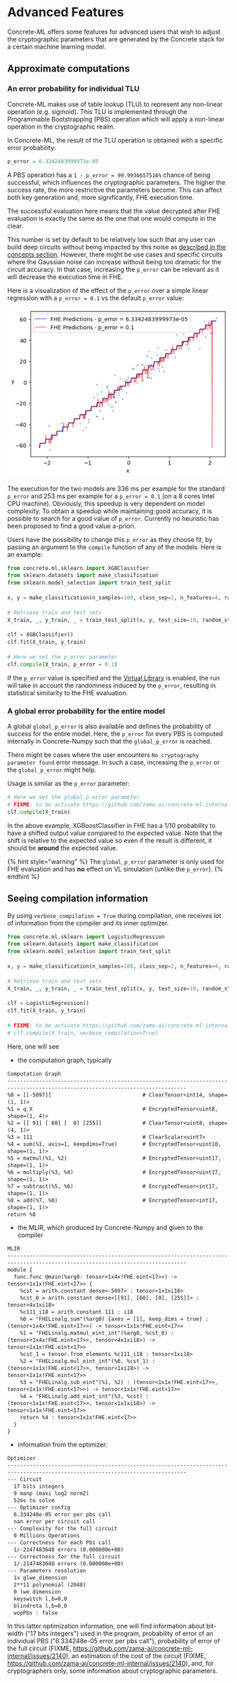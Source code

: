 # Advanced Features

Concrete-ML offers some features for advanced users that wish to adjust the cryptographic parameters that are generated by the Concrete stack for a certain machine learning model.

## Approximate computations

### An error probability for individual TLU

Concrete-ML makes use of table lookup (TLU) to represent any non-linear operation (e.g. sigmoid). This TLU is implemented through the Programmable Bootstrapping (PBS) operation which will apply a non-linear operation in the cryptographic realm.

In Concrete-ML, the result of the TLU operation is obtained with a specific error probability:

```python
p_error = 6.3342483999973e-05
```

A PBS operation has a `1 - p_error = 99.9936657516%` chance of being successful, which influences the cryptographic parameters. The higher the success rate, the more restrictive the parameters become. This can affect both key generation and, more significantly, FHE execution time.

The successful evaluation here means that the value decrypted after FHE evaluation is exactly the same as the one that one would compute in the clear.

This number is set by default to be relatively low such that any user can build deep circuits without being impacted by this noise as [described in the concepts section](../getting-started/concepts.md#cryptography-concepts). However, there might be use cases and specific circuits where the Gaussian noise can increase without being too dramatic for the circuit accuracy. In that case, increasing the `p_error` can be relevant as it will decrease the execution time in FHE.

Here is a visualization of the effect of the `p_error` over a simple linear regression with a `p_error = 0.1` vs the default `p_error` value:

![Impact of p_error in a Linear Regression](../figures/p_error_linear_regression.png)

The execution for the two models are 336 ms per example for the standard `p_error` and 253 ms per example for a `p_error = 0.1` (on a 8 cores Intel CPU machine). Obviously, this speedup is very dependent on model complexity. To obtain a speedup while maintaining good accuracy, it is possible to search for a good value of `p_error`. Currently no heuristic has been proposed to find a good value a-priori.

Users have the possibility to change this `p_error` as they choose fit, by passing an argument to the `compile` function of any of the models. Here is an example:

```python
from concrete.ml.sklearn import XGBClassifier
from sklearn.datasets import make_classification
from sklearn.model_selection import train_test_split

x, y = make_classification(n_samples=100, class_sep=2, n_features=4, random_state=42)

# Retrieve train and test sets
X_train, _, y_train, _ = train_test_split(x, y, test_size=10, random_state=42)

clf = XGBClassifier()
clf.fit(X_train, y_train)

# Here we set the p_error parameter
clf.compile(X_train, p_error = 0.1)
```

If the `p_error` value is specified and the  [Virtual Library](compilation.md#simulation-with-the-virtual-library) is enabled, the run will take in account the randomness induced by the `p_error`, resulting in statistical similarity to the FHE evaluation.

### A global error probability for the entire model

A global `global_p_error` is also available and defines the probability of success for the entire model. Here, the `p_error` for every PBS is computed internally in Concrete-Numpy such that the `global_p_error` is reached.

There might be cases where the user encounters `No cryptography parameter found` error message. In such a case, increasing the `p_error` or the `global_p_error` might help.

Usage is similar as the `p_error` parameter:

<!--pytest-codeblocks:cont-->

```python
# Here we set the global_p_error parameter
# FIXME: to be activate https://github.com/zama-ai/concrete-ml-internal/issues/2163
clf.compile(X_train)
```

In the above example, XGBoostClassifier in FHE has a 1/10 probability to have a shifted output value compared to the expected value. Note that the shift is relative to the expected value so even if the result is different, it should be __around__ the expected value.

{% hint style="warning" %}
The  `global_p_error` parameter is only used for FHE evaluation and has __no__ effect on VL simulation (unlike the `p_error`).
{% endhint %}

## Seeing compilation information

By using `verbose_compilation = True` during compilation, one receives lot of information from the compiler and its inner optimizer.

```python
from concrete.ml.sklearn import LogisticRegression
from sklearn.datasets import make_classification
from sklearn.model_selection import train_test_split

x, y = make_classification(n_samples=100, class_sep=2, n_features=4, random_state=42)

# Retrieve train and test sets
X_train, _, y_train, _ = train_test_split(x, y, test_size=10, random_state=42)

clf = LogisticRegression()
clf.fit(X_train, y_train)

# FIXME: to be activate https://github.com/zama-ai/concrete-ml-internal/issues/2163
# clf.compile(X_train, verbose_compilation=True)
```

Here, one will see

- the computation graph, typically

```
Computation Graph
-------------------------------------------------------------------------------------------------------------------------------
%0 = [[-5097]]                             # ClearTensor<int14, shape=(1, 1)>
%1 = q_X                                   # EncryptedTensor<uint8, shape=(1, 4)>
%2 = [[ 91] [ 60] [  0] [255]]             # ClearTensor<uint8, shape=(4, 1)>
%3 = 111                                   # ClearScalar<uint7>
%4 = sum(%1, axis=1, keepdims=True)        # EncryptedTensor<uint10, shape=(1, 1)>
%5 = matmul(%1, %2)                        # EncryptedTensor<uint17, shape=(1, 1)>
%6 = multiply(%3, %4)                      # EncryptedTensor<uint17, shape=(1, 1)>
%7 = subtract(%5, %6)                      # EncryptedTensor<int17, shape=(1, 1)>
%8 = add(%7, %0)                           # EncryptedTensor<int17, shape=(1, 1)>
return %8
```

- the MLIR, which produced by Concrete-Numpy and given to the compiler

```
MLIR
-------------------------------------------------------------------------------------------------------------------------------
module {
  func.func @main(%arg0: tensor<1x4x!FHE.eint<17>>) -> tensor<1x1x!FHE.eint<17>> {
    %cst = arith.constant dense<-5097> : tensor<1x1xi18>
    %cst_0 = arith.constant dense<[[91], [60], [0], [255]]> : tensor<4x1xi18>
    %c111_i18 = arith.constant 111 : i18
    %0 = "FHELinalg.sum"(%arg0) {axes = [1], keep_dims = true} : (tensor<1x4x!FHE.eint<17>>) -> tensor<1x1x!FHE.eint<17>>
    %1 = "FHELinalg.matmul_eint_int"(%arg0, %cst_0) : (tensor<1x4x!FHE.eint<17>>, tensor<4x1xi18>) -> tensor<1x1x!FHE.eint<17>>
    %cst_1 = tensor.from_elements %c111_i18 : tensor<1xi18>
    %2 = "FHELinalg.mul_eint_int"(%0, %cst_1) : (tensor<1x1x!FHE.eint<17>>, tensor<1xi18>) -> tensor<1x1x!FHE.eint<17>>
    %3 = "FHELinalg.sub_eint"(%1, %2) : (tensor<1x1x!FHE.eint<17>>, tensor<1x1x!FHE.eint<17>>) -> tensor<1x1x!FHE.eint<17>>
    %4 = "FHELinalg.add_eint_int"(%3, %cst) : (tensor<1x1x!FHE.eint<17>>, tensor<1x1xi18>) -> tensor<1x1x!FHE.eint<17>>
    return %4 : tensor<1x1x!FHE.eint<17>>
  }
}
```

- information from the optimizer:

```
Optimizer
-------------------------------------------------------------------------------------------------------------------------------
--- Circuit
  17 bits integers
  9 manp (maxi log2 norm2)
  52ms to solve
--- Optimizer config
  6.334248e-05 error per pbs call
  nan error per circuit call
--- Complexity for the full circuit
  0 Millions Operations
--- Correctness for each Pbs call
  1/-2147483648 errors (0.000000e+00)
--- Correctness for the full circuit
  1/-2147483648 errors (0.000000e+00)
--- Parameters resolution
  1x glwe_dimension
  2**11 polynomial (2048)
  0 lwe dimension
  keyswitch l,b=0,0
  blindrota l,b=0,0
  wopPbs : false
```

In this latter optimization information, one will find information about bit-width ("17 bits integers") used in the program, probability of error of an individual PBS ("6.334248e-05 error per pbs call"), probability of error of the full circuit (FIXME, https://github.com/zama-ai/concrete-ml-internal/issues/2140), an estimation of the cost of the circuit (FIXME, https://github.com/zama-ai/concrete-ml-internal/issues/2140), and, for cryptographers only, some information about cryptographic parameters.
